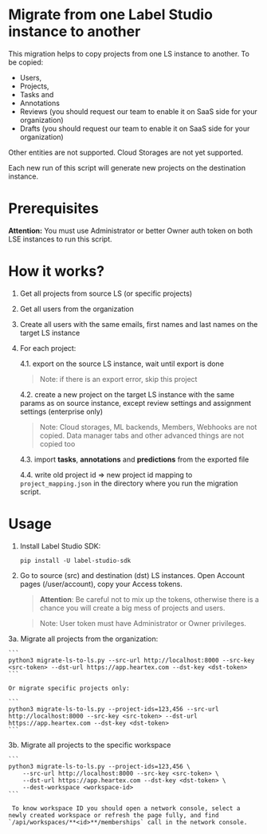 # Migrate from one Label Studio instance to another 

This migration helps to copy projects from one LS instance to another. To be copied:
* Users,
* Projects,
* Tasks and
* Annotations
* Reviews (you should request our team to enable it on SaaS side for your organization)
* Drafts (you should request our team to enable it on SaaS side for your organization)

Other entities are not supported. Cloud Storages are not yet supported.

Each new run of this script will generate new projects on the destination instance.

# Prerequisites

**Attention:** You must use Administrator or better Owner auth token on both LSE instances to run this script. 

# How it works? 

1. Get all projects from source LS (or specific projects)
2. Get all users from the organization
3. Create all users with the same emails, first names and last names on the target LS instance 
4. For each project:

    4.1. export on the source LS instance, wait until export is done
    > Note: if there is an export error, skip this project
    
    4.2. create a new project on the target LS instance with the same params as on source instance, except review settings and assignment settings (enterprise only) 
    > Note: Cloud storages, ML backends, Members, Webhooks are not copied. Data manager tabs and other advanced things are not copied too
 
    4.3. import **tasks**, **annotations** and **predictions** from the exported file
 
    4.4. write old project id => new project id mapping to `project_mapping.json` in the directory where you run the migration script.  

# Usage

1. Install Label Studio SDK:

    ```
    pip install -U label-studio-sdk
    ```

2. Go to source (src) and destination (dst) LS instances. Open Account pages (/user/account), copy your Access tokens. 

    > **Attention**: Be careful not to mix up the tokens, otherwise there is a chance you will create a big mess of projects and users.

    > Note: User token must have Administrator or Owner privileges.

3a. Migrate all projects from the organization:

    ```
    python3 migrate-ls-to-ls.py --src-url http://localhost:8000 --src-key <src-token> --dst-url https://app.heartex.com --dst-key <dst-token>
    ```

    Or migrate specific projects only:

    ```
    python3 migrate-ls-to-ls.py --project-ids=123,456 --src-url http://localhost:8000 --src-key <src-token> --dst-url https://app.heartex.com --dst-key <dst-token>
    ```

3b. Migrate all projects to the specific workspace

    ```
    python3 migrate-ls-to-ls.py --project-ids=123,456 \ 
        --src-url http://localhost:8000 --src-key <src-token> \ 
        --dst-url https://app.heartex.com --dst-key <dst-token> \
        --dest-workspace <workspace-id>
    ```

     To know workspace ID you should open a network console, select a newly created workspace or refresh the page fully, and find `/api/workspaces/**<id>**/memberships` call in the network console. 
